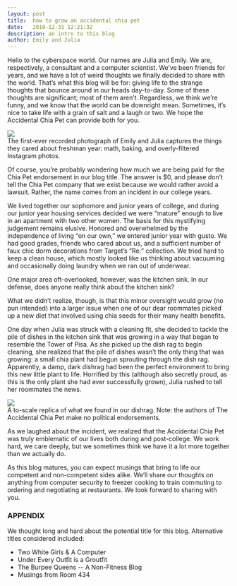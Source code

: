 ```yaml
---
layout: post
title:  how to grow an accidental chia pet
date:   2018-12-31 12:21:32
description: an intro to this blog
author: Emily and Julia
---
```


Hello to the cyberspace world. Our names are Julia and Emily. We are, respectively, a consultant and a computer scientist. We’ve been friends for years, and we have a lot of weird thoughts we finally decided to share with the world. That’s what this blog will be for: giving life to the strange thoughts that bounce around in our heads day-to-day. Some of these thoughts are significant; most of them aren’t. Regardless, we think we’re funny, and we know that the world can be downright mean. Sometimes, it’s nice to take life with a grain of salt and a laugh or two. We hope the Accidental Chia Pet can provide both for you.

<div class="col two">
<img class="col caption" src="{{ site.baseurl }}/img/julz_and_em.JPG">
<div class="col caption">
     The first-ever recorded photograph of Emily and Julia captures the things they cared about freshman year: math, baking, and overly-filtered Instagram photos. 
</div>
</div>

Of course, you’re probably wondering how much we are being paid for the Chia Pet endorsement in our blog title. The answer is $0, and please don’t tell the Chia Pet company that we exist because we would rather avoid a lawsuit. Rather, the name comes from an incident in our college years.

We lived together our sophomore and junior years of college, and during our junior year housing services decided we were “mature” enough to live in an apartment with two other women. The basis for this mystifying judgement remains elusive. Honored and overwhelmed by the independence of living “on our own,” we entered junior year with gusto. We had good grades, friends who cared about us, and a sufficient number of faux chic dorm decorations from Target’s “Re:” collection.  We tried hard to keep a clean house, which mostly looked like us thinking about vacuuming and occasionally doing laundry when we ran out of underwear.

One major area oft-overlooked, however, was the kitchen sink. In our defense, does anyone really think about the kitchen sink? 

What we didn’t realize, though, is that this minor oversight would grow (no pun intended) into a larger issue when one of our dear roommates picked up a new diet that involved using chia seeds for their many health benefits.  

One day when Julia was struck with a cleaning fit, she decided to tackle the pile of dishes in the kitchen sink that was growing in a way that began to resemble the Tower of Pisa.  As she picked up the dish rag to begin cleaning, she realized that the pile of dishes wasn’t the only thing that was growing: a small chia plant had begun sprouting through the dish rag.  Apparently, a damp, dark dishrag had been the perfect environment to bring this new little plant to life. Horrified by this (although also secretly proud, as this is the only plant she had ever successfully grown), Julia rushed to tell her roommates the news.

<div class="col two right">
<img class="col caption" src="{{ site.baseurl }}/img/trump_chia.jpg">
<div class="col caption">
     A to-scale replica of what we found in our dishrag. Note: the authors of The Accidental Chia Pet make no political endorsements. 
</div>
</div>

As we laughed about the incident, we realized that the Accidental Chia Pet was truly emblematic of our lives both during and post-college. We work hard, we care deeply, but we sometimes think we have it a lot more together than we actually do. 

As this blog matures, you can expect musings that bring to life our competent and non-competent sides alike.  We’ll share our thoughts on anything from computer security to freezer cooking to train commuting to ordering and negotiating at restaurants.  We look forward to sharing with you. 

### APPENDIX

We thought long and hard about the potential title for this blog. Alternative titles considered included:

<ul>
	<li>Two White Girls & A Computer</li>
	<li>Under Every Outfit is a Groutfit</li>
	<li>The Burpee Queens -- A Non-Fitness Blog</li>
        <li>Musings from Room 434</li>
</ul>

